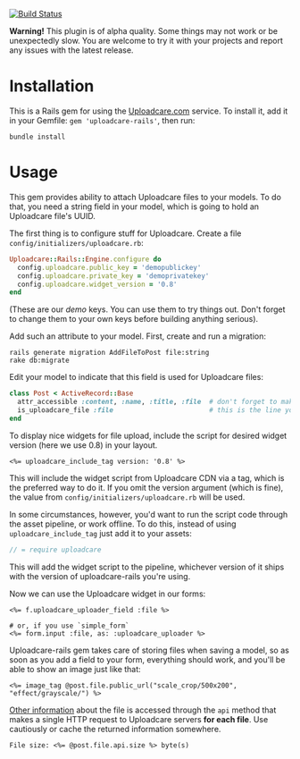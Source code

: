 [![Build Status](https://secure.travis-ci.org/uploadcare/uploadcare-rails.png?branch=master)](http://travis-ci.org/uploadcare/uploadcare-rails)

**Warning!** This plugin is of alpha quality. Some things may not work or be unexpectedly slow.
You are welcome to try it with your projects and report any issues with the latest release.

# Installation

This is a Rails gem for using the [Uploadcare.com](https://uploadcare.com) service. To install it, add it in your Gemfile: `gem 'uploadcare-rails'`, then run:

    bundle install

# Usage

This gem provides ability to attach Uploadcare files to your models. To do that, you need a string field in your model, which is going to hold an Uploadcare file's UUID.

The first thing is to configure stuff for Uploadcare. Create a file `config/initializers/uploadcare.rb`:

```ruby
Uploadcare::Rails::Engine.configure do
  config.uploadcare.public_key = 'demopublickey'
  config.uploadcare.private_key = 'demoprivatekey'
  config.uploadcare.widget_version = '0.8'
end
```

(These are our *demo* keys. You can use them to try things out. Don't forget to change them to your own keys before building anything serious). 

Add such an attribute to your model. First, create and run a migration:

    rails generate migration AddFileToPost file:string
    rake db:migrate

Edit your model to indicate that this field is used for Uploadcare files:

```ruby
class Post < ActiveRecord::Base
  attr_accessible :content, :name, :title, :file  # don't forget to make this attribute accessible
  is_uploadcare_file :file                        # this is the line you want to add
end
```

To display nice widgets for file upload, include the script for desired widget version (here we use 0.8) in your layout.

```erb
<%= uploadcare_include_tag version: '0.8' %>
```

This will include the widget script from Uploadcare CDN via a tag, which is the preferred way to do it. If you omit the version argument (which is fine), the value from `config/initializers/uploadcare.rb` will be used.

In some circumstances, however, you'd want to run the script code through the asset pipeline, or work offline. To do this, instead of using `uploadcare_include_tag` just add it to your assets:

```javascript
// = require uploadcare
```

This will add the widget script to the pipeline, whichever version of it ships with the version of uploadcare-rails you're using.

Now we can use the Uploadcare widget in our forms:

```erb
<%= f.uploadcare_uploader_field :file %>
    
# or, if you use `simple_form`
<%= form.input :file, as: :uploadcare_uploader %>
```

Uploadcare-rails gem takes care of storing files when saving a model, so as soon as you add a field to your form, everything should work, and you'll be able to show an image just like that:

```erb
<%= image_tag @post.file.public_url("scale_crop/500x200", "effect/grayscale/") %>
```

[Other information](https://uploadcare.com/documentation/rest/#file) about the file is accessed through the `api` method that makes a single HTTP request to Uploadcare servers **for each file**. Use cautiously or cache the returned information somewhere.

```erb
File size: <%= @post.file.api.size %> byte(s)
```
